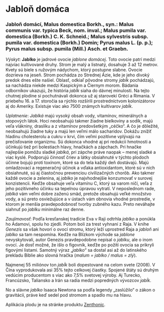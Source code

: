 Jabloň domáca
=============

### Jabloň domácí, Malus domestica Borkh., syn.: Malus communis var. typica Beck, nom. inval.; Malus pumila var. domestica (Borkh.) C. K. Schneid.; Malus sylvestris subsp. pumila var. domestica (Borkh.) Domin; Pyrus malus L. (p. p.); Pyrus malus subsp. pumila (Mill.) Asch. et Graebn.

*Výskyt*: **Jablko** je jadrové ovocie *jablone domácej*. Toto ovocie patrí
medzi najviac kultivované druhy. Strom je malý a listnatý, dosahuje 3 až 12
metrov. Kvety sú biele s ružovým nádychom, ktorý postupne slabne. Ovocie
dozrieva na jeseň. Strom pochádza zo Strednej Ázie, kde je jeho divoký predok
dnes ešte našiel. Oblasť, odkiaľ pôvodne stromy *jabĺk* pochádzajú, sa nachádza
niekde medzi Kaspickým a Čiernym morom. Bádania odborníkov ukazujú, že história
*jabĺk* siaha do dávnej minulosti. Na tejto chutnej plodine si pochutnávali
dokonca už aj starovekí Gréci a Rimania. V priebehu 16. a 17. storočia sa rýchlo
rozšírili prostredníctvom kolonizátorov aj do Ameriky. Existuje viac ako 7500
známych kultivarov *jabĺk*.

*Uplatnenie*: *Jablká* majú vysoký obsah vody, vitamínov, minerálnych a
stopových látok. Hoci neobsahujú takmer žiadne bielkoviny a sodík, majú veľa
vlákniny, draslíku a z vitamínov predovšetkým „céčko“. A čo je dôležité,
neobsahujú žiadne tuky a majú len veľmi málo sacharidov. Dokážu znížiť hladinu
cholesterolu a cukru v krvi, čím veľmi pozitívne vplývajú na prečisťovanie
organizmu. Sú dokonca vhodné aj pri redukcii hmotnosti a účinkujú tiež pri
bolestiach hlavy, hnačkách a zápchach. Pri hnačke najlepšie pomôžu sladké
*jablká*, pri zápche práve naopak – menej sladké a viac kyslé. Podporujú činnosť
čriev a látky obsiahnuté v týchto plodoch účinne bojujú proti toxínom, ktoré sa
do tela každý deň dostávajú. Majú omladzovací a regeneračný účinok a vďaka
antioxidantom, ktoré sú v nich obsiahnuté, sú aj čiastočnou prevenciou
civilizačných chorôb. Ako takmer každé ovocie a zelenina, aj *jablko* je
najvhodnejšie konzumovať v surovej konzistencii. Keďže obsahuje veľa vitamínu C,
ktorý sa varom ničí, veľa z jeho pozitívneho účinku sa tepelnou úpravou vytratí.
V neposlednom rade, *jablká* vám veľmi dobre zaženú smäd, pretože obsahujú veľké
množstvo vody, a sú preto osviežujúce a v ústach vám obnovia vhodné prostredie,
v ktorom je menšia pravdepodobnosť tvorby zubného kazu. Preto neváhajte siahnuť
po *jablku* minimálne raz denne.

*Zaujímavosť*: Podľa kresťanskej tradície Eva v Raji odtrhla *jablko* a ponúkla
ho Adamovi, spolu ho zjedli. Potom boli za trest vyhnaní z Raja. V knihe
*Genezis* sa však hovorí o ovocí stromu, ktorý leží uprostred Raja a *jabloň*
ani *jablko* sa tam nespomína. Keďže na Blízkom východe sa *jablone*
nevyskytovali, autor Genezis pravdepodobne nepísal o *jablku*, ale o inom ovocí.
Je dosť možné, že išlo o figovník, keďže po požití ovocia sa prikryli figovými
listami. Samotný výraz „*jablko*“ sa dostal asi až do latinského prekladu Biblie
ako slovná hračka (*malum = jablko / malus = zlý*).

Najmenej 55 miliónov ton *jabĺk* boli dopestované na celom svete (2008). V Čína
vyprodukovala asi 35% tejto celkovej čiastky. Spojené štáty sú druhým vedúcim
producentom s viac ako 7,5% svetovej výroby. Aj Turecko, Francúzsko, Taliansko a
Irán sa radia medzi popredných vývozcov *jabĺk*.

No a slávne *jablko* Isaaca Newtona sa podľa legendy „zaslúžilo“ o zákon o
gravitácii, práve keď sedel pod stromom a spadlo mu na hlavu.

Aplikácia plodu je na stránke produktu
[Zenthonic](../procvi/zenthonic).


